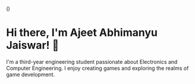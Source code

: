 ()

# Hi there, I'm Ajeet Abhimanyu Jaiswar! 👋
I'm a third-year engineering student passionate about Electronics and Computer Engineering. I enjoy creating games and exploring the realms of game development.


<!---
Humble-Zen/Humble-Zen is a ✨ special ✨ repository because its `README.md` (this file) appears on your GitHub profile.
You can click the Preview link to take a look at your changes.
--->
